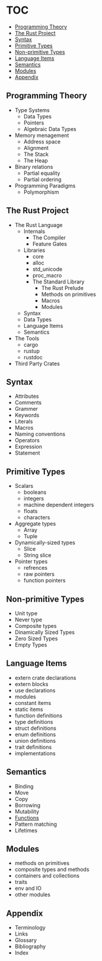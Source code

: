 # TOC

<!-- TOC -->

- [Programming Theory](#programming-theory)
- [The Rust Project](#the-rust-project)
- [Syntax](#syntax)
- [Primitive Types](#primitive-types)
- [Non-primitive Types](#non-primitive-types)
- [Language Items](#language-items)
- [Semantics](#semantics)
- [Modules](#modules)
- [Appendix](#appendix)

<!-- /TOC -->


## Programming Theory
- Type Systems
  - Data Types
  - Pointers
  - Algebraic Data Types
- Memory menagement
  - Address space
  - Alignment
  - The Stack
  - The Heap
- Binary relations
  - Partial equality
  - Partial ordering
- Programming Paradigms
  - Polymorphism


## The Rust Project
- The Rust Language
  - Internals
    - The Compiler
    - Feature Gates
  - Libraries
    - core
    - alloc
    - std_unicode
    - proc_macro
    - The Standard Library
      - The Rust Prelude
      - Methods on primitives
      - Macros
      * Modules
  * Syntax
  * Data Types
  * Language Items
  * Semantics
- The Tools
  - cargo
  - rustup
  - rustdoc
- Third Party Crates


## Syntax
* Attributes
* Comments
* Grammer
* Keywords
* Literals
* Macros
* Naming conventions
* Operators
* Expression
* Statement


## Primitive Types
- Scalars
  - booleans
  - integers
  - machine dependent integers
  - floats
  - characters
- Aggregate types
  - Array
  - Tuple
- Dynamically-sized types
  - Slice
  - String slice
- Pointer types
  - refrences
  - raw pointers
  - function pointers


## Non-primitive Types
- Unit type
- Never type
- Composite types
- Dinamically Sized Types
- Zero Sized Types
- Empty Types


## Language Items
- extern crate declarations
- extern blocks
- use declarations
- modules
- constant items
- static items
- function definitions
- type definitions
- struct definitions
- enum definitions
- union definitions
- trait definitions
- implementations


## Semantics
- Binding
- Move
- Copy
- Borrowing
- Mutability
- [Functions](semantics/functions/README.md)
- Pattern matching
- Lifetimes


## Modules
- methods on primitives
- composite types and methods
- containers and collections
- traits
- env and IO
- other modules


## Appendix
- Terminology
- Links
- Glossary
- Bibliography
- Index
